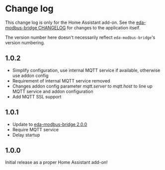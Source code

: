 # Change log

This change log is only for the Home Assistant add-on. See the
[eda-modbus-bridge CHANGELOG](https://github.com/Jalle19/eda-modbus-bridge/blob/master/CHANGELOG.md) for changes to the
application itself.

The version number here doesn't necessarily reflect `eda-modbus-bridge`'s version numbering.

## 1.0.2

- Simplify configuration, use internal MQTT service if available, otherwise use addon config
- Requirement of internal MQTT service removed
- Changes addon config parameter *mqtt.server* to *mqtt.host* to line up MQTT service and addon configuration
- Add MQTT SSL support

## 1.0.1

- Update to [eda-modbus-bridge 2.0.0](https://github.com/Jalle19/eda-modbus-bridge/releases/tag/2.0.0)
- Require MQTT service
- Delay startup

## 1.0.0

Initial release as a proper Home Assistant add-on!
